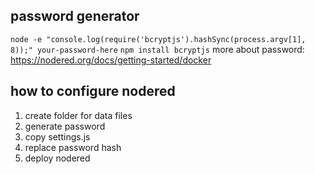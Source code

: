 ## password generator
`node -e "console.log(require('bcryptjs').hashSync(process.argv[1], 8));" your-password-here`
`npm install bcryptjs`
more about password: https://nodered.org/docs/getting-started/docker


## how to configure nodered
1. create folder for data files
2. generate password
3. copy settings.js
4. replace password hash
5. deploy nodered